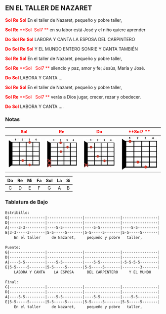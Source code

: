 
## EN EL TALLER DE NAZARET

<span style="color: red;">**Sol**</span>                                        <span style="color: red;">**Re**</span>                           <span style="color: red;">**Sol**</span>
En el taller de Nazaret, pequeño y pobre taller, 

<span style="color: red;">**Sol**</span>                                        <span style="color: red;">**Re**</span>                           <span style="color: red;">**Sol  Sol7 **</span>
en su labor está José y el niño quiere aprender 

<span style="color: red;">**Do**</span>                <span style="color: red;">**Sol**</span>               <span style="color: red;">**Re**</span>                            <span style="color: red;">**Sol**</span>
LABORA Y CANTA LA ESPOSA DEL CARPINTERO 

<span style="color: red;">**Do**</span>                     <span style="color: red;">**Sol**</span>               <span style="color: red;">**Re**</span>                       <span style="color: red;">**Sol**</span>
Y EL MUNDO ENTERO SONRIE Y CANTA TAMBIÉN 

<span style="color: red;">**Sol**</span>                                        <span style="color: red;">**Re**</span>                        <span style="color: red;">**Sol**</span>
En el taller de Nazaret, pequeño y pobre taller, 

<span style="color: red;">**Sol**</span>                                        <span style="color: red;">**Re**</span>                        <span style="color: red;">**Sol   Sol7 **</span> 
silencio y paz, amor y fe; Jesús, María y José. 

<span style="color: red;">**Do**</span>                <span style="color: red;">**Sol**</span>
LABORA Y CANTA ... 

<span style="color: red;">**Sol**</span>                                        <span style="color: red;">**Re**</span>                        <span style="color: red;">**Sol**</span>
En el taller de Nazaret, pequeño y pobre taller, 

<span style="color: red;">**Sol**</span>                                        <span style="color: red;">**Re**</span>                        <span style="color: red;">**Sol   Sol7 **</span> 
verás a Dios jugar, crecer, rezar y obedecer. 

<span style="color: red;">**Do**</span>                <span style="color: red;">**Sol**</span>
LABORA Y CANTA ....



### **Notas**

|           <span style="color: red;">**Sol**</span>           |           <span style="color: red;">**Re**</span>            |           <span style="color: red;">**Do**</span>            |          <span style="color: red;">**Sol7 **</span>          |
| :----------------------------------------------------------: | :----------------------------------------------------------: | :----------------------------------------------------------: | :----------------------------------------------------------: |
| ![image-20231226212531062](./assets/image-20231226212531062.png) | ![image-20231226212551957](./assets/image-20231226212551957.png) | ![image-20231226212606576](./assets/image-20231226212606576.png) | ![image-20231226212624639](./assets/image-20231226212624639.png) |

|  Do  |  Re  |  Mi  |  Fa  | Sol  |  La  |  Si  |
| :--: | :--: | :--: | :--: | :--: | :--: | :--: |
|  C   |  D   |  E   |  F   |  G   |  A   |  B   |

### **Tablatura de Bajo**

```text
Estribillo:
G|----------------|----------------|----------------|----------------|
D|----------------|----------------|----------------|----------------|
A|----3-3---------|----5-5---------|----5-5---------|----5-5---------|
E|3-3-----3-------|5-5-----5-------|5-5-----5-------|5-5-----5-------|
    En el taller     de Nazaret,     pequeño y pobre   taller,

Puente:
G|----------------|----------------|----------------|----------------|
D|----------------|----------------|----------------|----------------|
A|----5-5---------|----5-5---------|----5-5---------|-5-5-5-5--------|
E|5-5-----5-------|5-5-----5-------|5-5-----5-------|--------3-------|
    LABORA Y CANTA    LA ESPOSA      DEL CARPINTERO     Y EL MUNDO

Final:
G|----------------|----------------|----------------|----------------|
D|----------------|----------------|----------------|----------------|
A|----5-5---------|----5-5---------|----5-5---------|----5-5---------|
E|5-5-----5-------|5-5-----5-------|5-5-----5-------|5-5-----5-------|
    En el taller     de Nazaret,     pequeño y pobre   taller,
```

